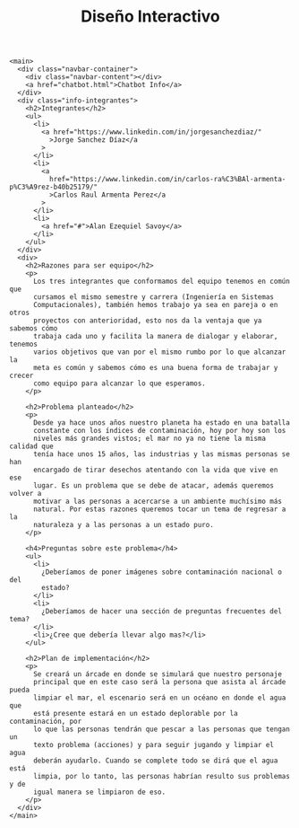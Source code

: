   <body>
    <header>
      <div class="titulo">
        <h1>Diseño Interactivo</h1>
      </div>
    </header>

    <main>
      <div class="navbar-container">
        <div class="navbar-content"></div>
        <a href="chatbot.html">Chatbot Info</a>
      </div>
      <div class="info-integrantes">
        <h2>Integrantes</h2>
        <ul>
          <li>
            <a href="https://www.linkedin.com/in/jorgesanchezdiaz/"
              >Jorge Sanchez Díaz</a
            >
          </li>
          <li>
            <a
              href="https://www.linkedin.com/in/carlos-ra%C3%BAl-armenta-p%C3%A9rez-b40b25179/"
              >Carlos Raul Armenta Perez</a
            >
          </li>
          <li>
            <a href="#">Alan Ezequiel Savoy</a>
          </li>
        </ul>
      </div>
      <div>
        <h2>Razones para ser equipo</h2>
        <p>
          Los tres integrantes que conformamos del equipo tenemos en común que
          cursamos el mismo semestre y carrera (Ingeniería en Sistemas
          Computacionales), también hemos trabajo ya sea en pareja o en otros
          proyectos con anterioridad, esto nos da la ventaja que ya sabemos cómo
          trabaja cada uno y facilita la manera de dialogar y elaborar, tenemos
          varios objetivos que van por el mismo rumbo por lo que alcanzar la
          meta es común y sabemos cómo es una buena forma de trabajar y crecer
          como equipo para alcanzar lo que esperamos.
        </p>

        <h2>Problema planteado</h2>
        <p>
          Desde ya hace unos años nuestro planeta ha estado en una batalla
          constante con los índices de contaminación, hoy por hoy son los
          niveles más grandes vistos; el mar no ya no tiene la misma calidad que
          tenía hace unos 15 años, las industrias y las mismas personas se han
          encargado de tirar desechos atentando con la vida que vive en ese
          lugar. Es un problema que se debe de atacar, además queremos volver a
          motivar a las personas a acercarse a un ambiente muchísimo más
          natural. Por estas razones queremos tocar un tema de regresar a la
          naturaleza y a las personas a un estado puro.
        </p>

        <h4>Preguntas sobre este problema</h4>
        <ul>
          <li>
            ¿Deberíamos de poner imágenes sobre contaminación nacional o del
            estado?
          </li>
          <li>
            ¿Deberíamos de hacer una sección de preguntas frecuentes del tema?
          </li>
          <li>¿Cree que debería llevar algo mas?</li>
        </ul>

        <h2>Plan de implementación</h2>
        <p>
          Se creará un árcade en donde se simulará que nuestro personaje
          principal que en este caso será la persona que asista al árcade pueda
          limpiar el mar, el escenario será en un océano en donde el agua que
          está presente estará en un estado deplorable por la contaminación, por
          lo que las personas tendrán que pescar a las personas que tengan un
          texto problema (acciones) y para seguir jugando y limpiar el agua
          deberán ayudarlo. Cuando se complete todo se dirá que el agua está
          limpia, por lo tanto, las personas habrían resulto sus problemas y de
          igual manera se limpiaron de eso.
        </p>
      </div>
    </main>
  </body>